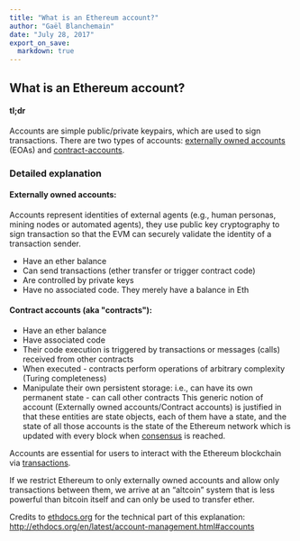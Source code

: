 ```yaml
---
title: "What is an Ethereum account?"
author: "Gaël Blanchemain"
date: "July 28, 2017"
export_on_save:
  markdown: true
---
```

## What is an Ethereum account?

#### tl;dr

Accounts are simple public/private keypairs, which are used to sign transactions.
There are two types of accounts: [externally owned accounts](#Externally-owned-accounts) (EOAs) and [contract-accounts](#contract-accounts).

### Detailed explanation

#### Externally owned accounts: <a id="Externally-owned-accounts"></a>
Accounts represent identities of external agents (e.g., human personas, mining nodes or automated agents), they use public key cryptography to sign transaction so that the EVM can securely validate the identity of a transaction sender.

- Have an ether balance
- Can send transactions (ether transfer or trigger contract code)
- Are controlled by private keys
- Have no associated code. They merely have a balance in Eth
#### Contract accounts (aka "contracts"): <a id="contract-accounts"></a>
- Have an ether balance
- Have associated code
- Their code execution is triggered by transactions or messages (calls) received from other contracts
- When executed - contracts perform operations of arbitrary complexity (Turing completeness)
- Manipulate their own persistent storage: i.e., can have its own permanent state - can call other contracts
This generic notion of account (Externally owned accounts/Contract accounts) is justified in that these entities are state objects, each of them have a state, and the state of all those accounts is the state of the Ethereum network which is updated with every block when [consensus](/docs/Ethereum-glossary-for-newbies/blockchain-consensus.md) is reached.

Accounts are essential for users to interact with the Ethereum blockchain via [transactions](/docs/Ethereum-glossary-for-newbies/transaction.md).

If we restrict Ethereum to only externally owned accounts and allow only transactions between them, we arrive at an “altcoin” system that is less powerful than bitcoin itself and can only be used to transfer ether.

Credits  to [ethdocs.org](http://ethdocs.org) for the technical part of this explanation: http://ethdocs.org/en/latest/account-management.html#accounts